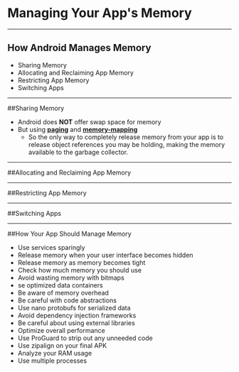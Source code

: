 # Managing Your App's Memory
---
## How Android Manages Memory

+ Sharing Memory
+ Allocating and Reclaiming App Memory
+ Restricting App Memory
+ Switching Apps
---
##Sharing Memory
+ Android does **NOT** offer swap space for memory
+ But using **[paging](http://en.wikipedia.org/wiki/Paging)** and **[memory-mapping](http://en.wikipedia.org/wiki/Memory-mapped_files)**
  + So the only way to completely release memory from your app is to release object references you may be holding, making the memory available to the garbage collector. 
---
##Allocating and Reclaiming App Memory

---
##Restricting App Memory

---
##Switching Apps

---
##How Your App Should Manage Memory
+ Use services sparingly
+ Release memory when your user interface becomes hidden
+ Release memory as memory becomes tight
+ Check how much memory you should use
+ Avoid wasting memory with bitmaps
+ se optimized data containers
+ Be aware of memory overhead
+ Be careful with code abstractions
+ Use nano protobufs for serialized data
+ Avoid dependency injection frameworks
+ Be careful about using external libraries
+ Optimize overall performance
+ Use ProGuard to strip out any unneeded code
+ Use zipalign on your final APK
+ Analyze your RAM usage
+ Use multiple processes